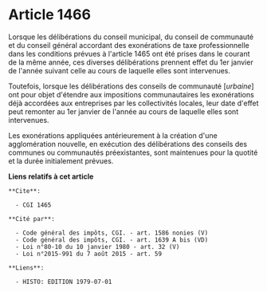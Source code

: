 # Article 1466

Lorsque les délibérations du conseil municipal, du conseil de communauté et du conseil général accordant des exonérations de
taxe professionnelle dans les conditions prévues à l'article 1465 ont été prises dans le courant de la même année, ces
diverses délibérations prennent effet du 1er janvier de l'année suivant celle au cours de laquelle elles sont intervenues.

Toutefois, lorsque les délibérations des conseils de communauté [*urbaine*] ont pour objet d'étendre aux impositions
communautaires les exonérations déjà accordées aux entreprises par les collectivités locales, leur date d'effet peut remonter
au 1er janvier de l'année au cours de laquelle elles sont intervenues.

Les exonérations appliquées antérieurement à la création d'une agglomération nouvelle, en exécution des délibérations des
conseils des communes ou communautés préexistantes, sont maintenues pour la quotité et la durée initialement prévues.

**Liens relatifs à cet article**

	**Cite**:

	  - CGI 1465

	**Cité par**:

	  - Code général des impôts, CGI. - art. 1586 nonies (V)
	  - Code général des impôts, CGI. - art. 1639 A bis (VD)
	  - Loi n°80-10 du 10 janvier 1980 - art. 32 (V)
	  - Loi n°2015-991 du 7 août 2015 - art. 59

	**Liens**:

	  - HISTO: EDITION 1979-07-01
